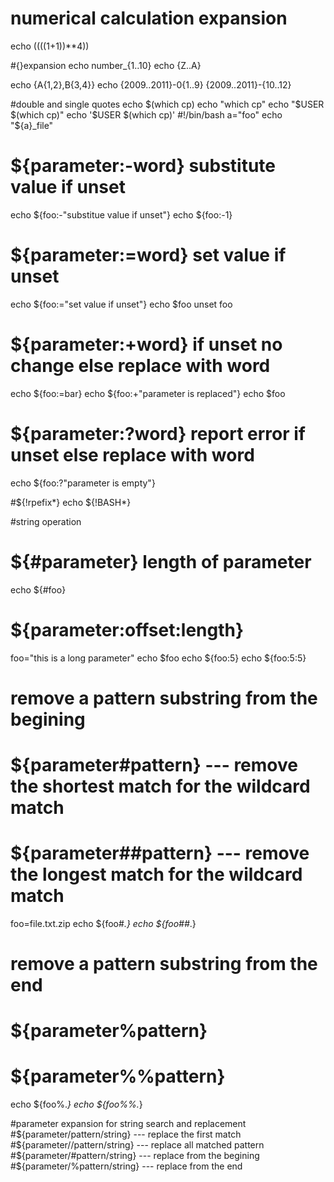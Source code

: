# numerical calculation expansion
echo $(($((1+1))**4))

#{}expansion
echo number_{1..10}
echo {Z..A}

echo {A{1,2},B{3,4}}
echo {2009..2011}-0{1..9} {2009..2011}-{10..12}

#double and single quotes
echo $(which cp)
echo "which cp"
echo "$USER $(which cp)"
echo '$USER $(which cp)'
#!/bin/bash
a="foo"
echo "${a}_file"

# ${parameter:-word}  substitute value if unset
echo ${foo:-"substitue value if unset"}
echo ${foo:-1}

# ${parameter:=word}   set value if unset
echo ${foo:="set value if unset"}
echo $foo
unset foo

# ${parameter:+word}   if unset no change else replace with word
echo ${foo:=bar}
echo ${foo:+"parameter is replaced"}
echo $foo

# ${parameter:?word}   report error if unset else replace with word
echo ${foo:?"parameter is empty"}


#${!rpefix*}
echo ${!BASH*}

#string operation

# ${#parameter} length of parameter
echo ${#foo}

# ${parameter:offset:length}
foo="this is a long parameter"
echo $foo
echo ${foo:5}
echo ${foo:5:5}

# remove a pattern substring from the begining
# ${parameter#pattern}  --- remove the shortest match for the wildcard match
# ${parameter##pattern}  --- remove the longest match for the wildcard match
foo=file.txt.zip
echo ${foo#*.}
echo ${foo##*.}

# remove a pattern substring from the end
# ${parameter%pattern}
# ${parameter%%pattern}
echo ${foo%.*}
echo ${foo%%.*}


#parameter expansion for string search and replacement
#${parameter/pattern/string}  --- replace the first match
#${parameter//pattern/string}  --- replace all matched pattern
#${parameter/#pattern/string}	--- replace from the begining
#${parameter/%pattern/string}	--- replace from the end
